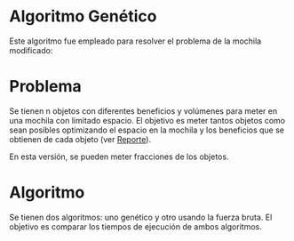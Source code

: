 # Algoritmo Genético

Este algoritmo fue empleado para resolver el problema de la mochila modificado:

# Problema
Se tienen n objetos con diferentes beneficios y volúmenes para meter en una mochila con limitado espacio. El objetivo es meter tantos objetos como sean posibles optimizando el espacio en la mochila y los beneficios que se obtienen de cada objeto (ver [Reporte](Reporte.pdf)).

En esta versión, se pueden meter fracciones de los objetos.

# Algoritmo
Se tienen dos algoritmos: uno genético y otro usando la fuerza bruta.
El objetivo es comparar los tiempos de ejecución de ambos algoritmos.
